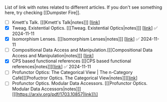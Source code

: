 List of link with notes related to different articles. If you don't see something here, try checking [[Dumpster Fire]].

- [ ] Kmett's Talk. \[[[Kmett's Talk|notes]]] \[[link](https://www.youtube.com/watch?v=cefnmjtAolY)]
- [x] Tweag. Existential Optics. \[[[Tweag. Existential Optics|notes]]] \[[link](https://www.tweag.io/blog/2022-05-05-existential-optics/)] ✅ 2024-11-11
- [x] Isomorphism Lenses. \[[[Isomorphism Lenses|notes]]] \[[link](https://www.twanvl.nl/blog/haskell/isomorphism-lenses)] ✅ 2024-11-11
- [ ] Compositional Data Access and Manipulation.\[[[Compositional Data Access and Manipulation|notes]]] \[[link](https://rutube.ru/video/6406fa71e762c8fe8c8ebe1fb58b40a7/)]
- [x] CPS based functional references \[[[CPS based functional references|notes]]]\[[link](https://www.twanvl.nl/blog/haskell/cps-functional-references)] ✅ 2024-11-11
- [ ]  Profunctor Optics: The Categorical View | The n-Category Café\[[[Profuctror Optics. The Categorical View|notes]]]\[[link](https://golem.ph.utexas.edu/category/2020/01/profunctor_optics_the_categori.html)]
- [ ] Profunctor Optics. Modular Data Accessors. \[[[Profunctor Optics. Modular Data Accessors|notes]]\]\[[[https://arxiv.org/pdf/1703.10857|link]]\]